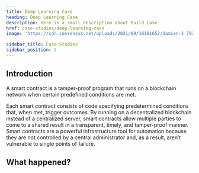 ```yaml
---
title: Deep Learning Case
heading: Deep Learning Case
description: Here is a small description about Build Case
href: case-studies/deep-learning-case
image: 'https://cdn.consensys.net/uploads/2021/09/16181652/damien-1.7923f061-958x460.png'

sidebar_title: Case Studies
sidebar_position: 2
---
```


## Introduction

A smart contract is a tamper-proof program that runs on a blockchain network when certain predefined conditions are met.

Each smart contract consists of code specifying predetermined conditions that, when met, trigger outcomes. By running on
a decentralized blockchain instead of a centralized server, smart contracts allow multiple parties to come to a shared
result in a transparent, timely, and tamper-proof manner. ‍ Smart contracts are a powerful infrastructure tool for
automation because they are not controlled by a central administrator and, as a result, aren’t vulnerable to single
points of failure.

## What happened?
